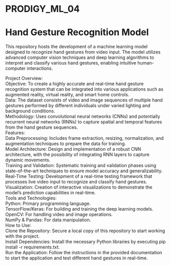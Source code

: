 # PRODIGY_ML_04
# Hand Gesture Recognition Model<br>
This repository hosts the development of a machine learning model designed to recognize hand gestures from video input. The model utilizes advanced computer vision techniques and deep learning algorithms to interpret and classify various hand gestures, enabling intuitive human-computer interactions.<br>

Project Overview:<br>
Objective: To create a highly accurate and real-time hand gesture recognition system that can be integrated into various applications such as augmented reality, virtual reality, and smart home controls.<br>
Data: The dataset consists of video and image sequences of multiple hand gestures performed by different individuals under varied lighting and background conditions.<br>
Methodology: Uses convolutional neural networks (CNNs) and potentially recurrent neural networks (RNNs) to capture spatial and temporal features from the hand gesture sequences.<br>
Features:<br>
Data Preprocessing: Includes frame extraction, resizing, normalization, and augmentation techniques to prepare the data for training.<br>
Model Architecture: Design and implementation of a robust CNN architecture, with the possibility of integrating RNN layers to capture dynamic movements.<br>
Training and Validation: Systematic training and validation phases using state-of-the-art techniques to ensure model accuracy and generalizability.<br>
Real-Time Testing: Development of a real-time testing framework that processes live video input to recognize and classify hand gestures.<br>
Visualization: Creation of interactive visualizations to demonstrate the model’s prediction capabilities in real-time.<br>
Tools and Technologies:<br>
Python: Primary programming language.<br>
TensorFlow/Keras: For building and training the deep learning models.<br>
OpenCV: For handling video and image operations.<br>
NumPy & Pandas: For data manipulation.<br>
How to Use:<br>
Clone the Repository: Secure a local copy of this repository to start working with the project.<br>
Install Dependencies: Install the necessary Python libraries by executing pip install -r requirements.txt.<br>
Run the Application: Follow the instructions in the provided documentation to start the application and test different hand gestures in real-time.<br>
